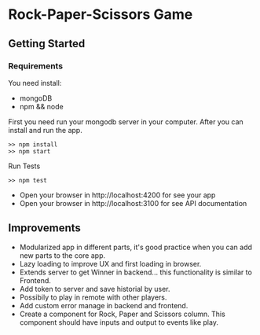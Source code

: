 # Rock-Paper-Scissors Game

## Getting Started

### Requirements
You need install: 
- mongoDB
- npm && node

First you need run your mongodb server in your computer. After you can install and run the app.
```
>> npm install 
>> npm start
```

Run Tests
```
>> npm test
```

- Open your browser in http://localhost:4200 for see your app
- Open your browser in http://localhost:3100 for see API documentation

## Improvements
* Modularized app in different parts, it's good practice when you can add new parts to the core app.
* Lazy loading to improve UX and first loading in browser.
* Extends server to get Winner in backend... this functionality is similar to Frontend.
* Add token to server and save historial by user.
* Possibily to play in remote with other players.
* Add custom error manage in backend and frontend.  
* Create a component for Rock, Paper and Scissors column. This component should have inputs and output to events like play.